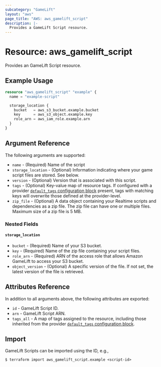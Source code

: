 ```yaml
---
subcategory: "GameLift"
layout: "aws"
page_title: "AWS: aws_gamelift_script"
description: |-
  Provides a GameLift Script resource.
---
```


# Resource: aws_gamelift_script

Provides an GameLift Script resource.

## Example Usage

```terraform
resource "aws_gamelift_script" "example" {
  name = "example-script"

  storage_location {
    bucket   = aws_s3_bucket.example.bucket
    key      = aws_s3_object.example.key
    role_arn = aws_iam_role.example.arn
  }
}
```

## Argument Reference

The following arguments are supported:

* `name` - (Required) Name of the script
* `storage_location` - (Optional) Information indicating where your game script files are stored. See below.
* `version` - (Optional) Version that is associated with this script.
* `tags` - (Optional) Key-value map of resource tags. If configured with a provider [`default_tags` configuration block](https://registry.terraform.io/providers/hashicorp/aws/latest/docs#default_tags-configuration-block) present, tags with matching keys will overwrite those defined at the provider-level.
* `zip_file` - (Optional) A data object containing your Realtime scripts and dependencies as a zip  file. The zip file can have one or multiple files. Maximum size of a zip file is 5 MB.

### Nested Fields

#### `storage_location`

* `bucket` - (Required) Name of your S3 bucket.
* `key` - (Required) Name of the zip file containing your script files.
* `role_arn` - (Required) ARN of the access role that allows Amazon GameLift to access your S3 bucket.
* `object_version` - (Optional) A specific version of the file. If not set, the latest version of the file is retrieved.

## Attributes Reference

In addition to all arguments above, the following attributes are exported:

* `id` - GameLift Script ID.
* `arn` - GameLift Script ARN.
* `tags_all` - A map of tags assigned to the resource, including those inherited from the provider [`default_tags` configuration block](https://registry.terraform.io/providers/hashicorp/aws/latest/docs#default_tags-configuration-block).

## Import

GameLift Scripts can be imported using the ID, e.g.,

```
$ terraform import aws_gamelift_script.example <script-id>
```
